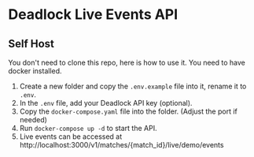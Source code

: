 # Deadlock Live Events API

## Self Host

You don't need to clone this repo, here is how to use it.
You need to have docker installed.

1. Create a new folder and copy the `.env.example` file into it, rename it to `.env`.
2. In the `.env` file, add your Deadlock API key (optional).
3. Copy the `docker-compose.yaml` file into the folder. (Adjust the port if needed)
4. Run `docker-compose up -d` to start the API.
5. Live events can be accessed at http://localhost:3000/v1/matches/{match_id}/live/demo/events
